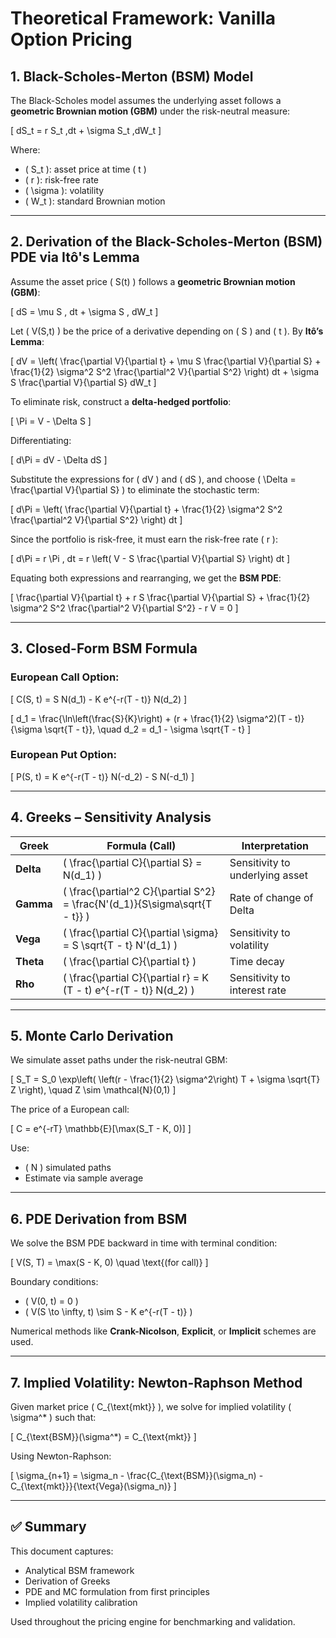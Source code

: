 # Theoretical Framework: Vanilla Option Pricing

## 1. Black-Scholes-Merton (BSM) Model

The Black-Scholes model assumes the underlying asset follows a **geometric Brownian motion (GBM)** under the risk-neutral measure:

\[
dS_t = r S_t \,dt + \sigma S_t \,dW_t
\]

Where:
- \( S_t \): asset price at time \( t \)
- \( r \): risk-free rate
- \( \sigma \): volatility
- \( W_t \): standard Brownian motion

---

## 2. Derivation of the Black-Scholes-Merton (BSM) PDE via Itô's Lemma

Assume the asset price \( S(t) \) follows a **geometric Brownian motion (GBM)**:

\[
dS = \mu S \, dt + \sigma S \, dW_t
\]

Let \( V(S,t) \) be the price of a derivative depending on \( S \) and \( t \). By **Itô’s Lemma**:

\[
dV = \left( \frac{\partial V}{\partial t} + \mu S \frac{\partial V}{\partial S} + \frac{1}{2} \sigma^2 S^2 \frac{\partial^2 V}{\partial S^2} \right) dt + \sigma S \frac{\partial V}{\partial S} dW_t
\]

To eliminate risk, construct a **delta-hedged portfolio**:

\[
\Pi = V - \Delta S
\]

Differentiating:

\[
d\Pi = dV - \Delta dS
\]

Substitute the expressions for \( dV \) and \( dS \), and choose \( \Delta = \frac{\partial V}{\partial S} \) to eliminate the stochastic term:

\[
d\Pi = \left( \frac{\partial V}{\partial t} + \frac{1}{2} \sigma^2 S^2 \frac{\partial^2 V}{\partial S^2} \right) dt
\]

Since the portfolio is risk-free, it must earn the risk-free rate \( r \):

\[
d\Pi = r \Pi \, dt = r \left( V - S \frac{\partial V}{\partial S} \right) dt
\]

Equating both expressions and rearranging, we get the **BSM PDE**:

\[
\frac{\partial V}{\partial t} + r S \frac{\partial V}{\partial S} + \frac{1}{2} \sigma^2 S^2 \frac{\partial^2 V}{\partial S^2} - r V = 0
\]

---

## 3. Closed-Form BSM Formula

### European Call Option:

\[
C(S, t) = S N(d_1) - K e^{-r(T - t)} N(d_2)
\]

\[
d_1 = \frac{\ln\left(\frac{S}{K}\right) + (r + \frac{1}{2} \sigma^2)(T - t)}{\sigma \sqrt{T - t}}, \quad
d_2 = d_1 - \sigma \sqrt{T - t}
\]

### European Put Option:

\[
P(S, t) = K e^{-r(T - t)} N(-d_2) - S N(-d_1)
\]

---

## 4. Greeks – Sensitivity Analysis

| Greek | Formula (Call) | Interpretation |
|-------|----------------|----------------|
| **Delta** | \( \frac{\partial C}{\partial S} = N(d_1) \) | Sensitivity to underlying asset |
| **Gamma** | \( \frac{\partial^2 C}{\partial S^2} = \frac{N'(d_1)}{S\sigma\sqrt{T - t}} \) | Rate of change of Delta |
| **Vega** | \( \frac{\partial C}{\partial \sigma} = S \sqrt{T - t} N'(d_1) \) | Sensitivity to volatility |
| **Theta** | \( \frac{\partial C}{\partial t} \) | Time decay |
| **Rho** | \( \frac{\partial C}{\partial r} = K (T - t) e^{-r(T - t)} N(d_2) \) | Sensitivity to interest rate |

---

## 5. Monte Carlo Derivation

We simulate asset paths under the risk-neutral GBM:

\[
S_T = S_0 \exp\left( \left(r - \frac{1}{2} \sigma^2\right) T + \sigma \sqrt{T} Z \right), \quad Z \sim \mathcal{N}(0,1)
\]

The price of a European call:

\[
C = e^{-rT} \mathbb{E}[\max(S_T - K, 0)]
\]

Use:
- \( N \) simulated paths
- Estimate via sample average

---

## 6. PDE Derivation from BSM

We solve the BSM PDE backward in time with terminal condition:

\[
V(S, T) = \max(S - K, 0) \quad \text{(for call)}
\]

Boundary conditions:
- \( V(0, t) = 0 \)
- \( V(S \to \infty, t) \sim S - K e^{-r(T - t)} \)

Numerical methods like **Crank-Nicolson**, **Explicit**, or **Implicit** schemes are used.

---

## 7. Implied Volatility: Newton-Raphson Method

Given market price \( C_{\text{mkt}} \), we solve for implied volatility \( \sigma^* \) such that:

\[
C_{\text{BSM}}(\sigma^*) = C_{\text{mkt}}
\]

Using Newton-Raphson:

\[
\sigma_{n+1} = \sigma_n - \frac{C_{\text{BSM}}(\sigma_n) - C_{\text{mkt}}}{\text{Vega}(\sigma_n)}
\]

---

## ✅ Summary

This document captures:
- Analytical BSM framework
- Derivation of Greeks
- PDE and MC formulation from first principles
- Implied volatility calibration

Used throughout the pricing engine for benchmarking and validation.